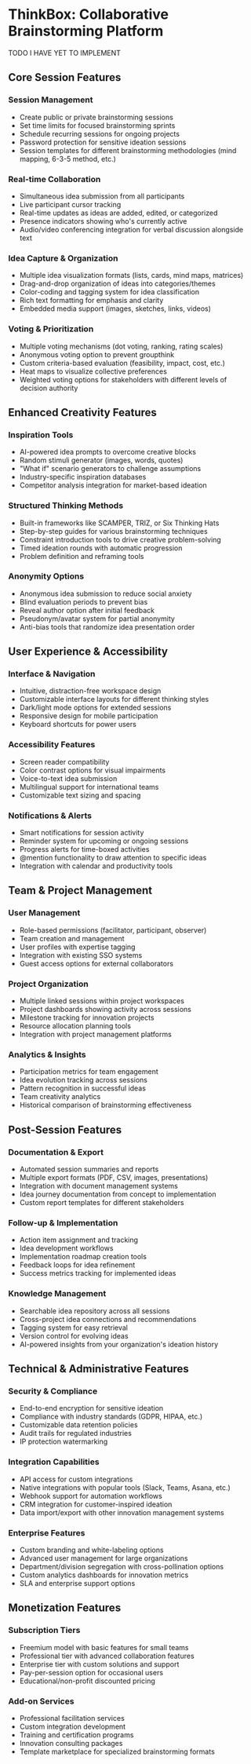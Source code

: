 # ThinkBox: Collaborative Brainstorming Platform


TODO I HAVE YET TO IMPLEMENT 
## Core Session Features

### Session Management
- Create public or private brainstorming sessions
- Set time limits for focused brainstorming sprints
- Schedule recurring sessions for ongoing projects
- Password protection for sensitive ideation sessions
- Session templates for different brainstorming methodologies (mind mapping, 6-3-5 method, etc.)

### Real-time Collaboration
- Simultaneous idea submission from all participants
- Live participant cursor tracking
- Real-time updates as ideas are added, edited, or categorized
- Presence indicators showing who's currently active
- Audio/video conferencing integration for verbal discussion alongside text

### Idea Capture & Organization
- Multiple idea visualization formats (lists, cards, mind maps, matrices)
- Drag-and-drop organization of ideas into categories/themes
- Color-coding and tagging system for idea classification
- Rich text formatting for emphasis and clarity
- Embedded media support (images, sketches, links, videos)

### Voting & Prioritization
- Multiple voting mechanisms (dot voting, ranking, rating scales)
- Anonymous voting option to prevent groupthink
- Custom criteria-based evaluation (feasibility, impact, cost, etc.)
- Heat maps to visualize collective preferences
- Weighted voting options for stakeholders with different levels of decision authority

## Enhanced Creativity Features

### Inspiration Tools
- AI-powered idea prompts to overcome creative blocks
- Random stimuli generator (images, words, quotes)
- "What if" scenario generators to challenge assumptions
- Industry-specific inspiration databases
- Competitor analysis integration for market-based ideation

### Structured Thinking Methods
- Built-in frameworks like SCAMPER, TRIZ, or Six Thinking Hats
- Step-by-step guides for various brainstorming techniques
- Constraint introduction tools to drive creative problem-solving
- Timed ideation rounds with automatic progression
- Problem definition and reframing tools

### Anonymity Options
- Anonymous idea submission to reduce social anxiety
- Blind evaluation periods to prevent bias
- Reveal author option after initial feedback
- Pseudonym/avatar system for partial anonymity
- Anti-bias tools that randomize idea presentation order

## User Experience & Accessibility

### Interface & Navigation
- Intuitive, distraction-free workspace design
- Customizable interface layouts for different thinking styles
- Dark/light mode options for extended sessions
- Responsive design for mobile participation
- Keyboard shortcuts for power users

### Accessibility Features
- Screen reader compatibility
- Color contrast options for visual impairments
- Voice-to-text idea submission
- Multilingual support for international teams
- Customizable text sizing and spacing

### Notifications & Alerts
- Smart notifications for session activity
- Reminder system for upcoming or ongoing sessions
- Progress alerts for time-boxed activities
- @mention functionality to draw attention to specific ideas
- Integration with calendar and productivity tools

## Team & Project Management

### User Management
- Role-based permissions (facilitator, participant, observer)
- Team creation and management
- User profiles with expertise tagging
- Integration with existing SSO systems
- Guest access options for external collaborators

### Project Organization
- Multiple linked sessions within project workspaces
- Project dashboards showing activity across sessions
- Milestone tracking for innovation projects
- Resource allocation planning tools
- Integration with project management platforms

### Analytics & Insights
- Participation metrics for team engagement
- Idea evolution tracking across sessions
- Pattern recognition in successful ideas
- Team creativity analytics
- Historical comparison of brainstorming effectiveness

## Post-Session Features

### Documentation & Export
- Automated session summaries and reports
- Multiple export formats (PDF, CSV, images, presentations)
- Integration with document management systems
- Idea journey documentation from concept to implementation
- Custom report templates for different stakeholders

### Follow-up & Implementation
- Action item assignment and tracking
- Idea development workflows
- Implementation roadmap creation tools
- Feedback loops for idea refinement
- Success metrics tracking for implemented ideas

### Knowledge Management
- Searchable idea repository across all sessions
- Cross-project idea connections and recommendations
- Tagging system for easy retrieval
- Version control for evolving ideas
- AI-powered insights from your organization's ideation history

## Technical & Administrative Features

### Security & Compliance
- End-to-end encryption for sensitive ideation
- Compliance with industry standards (GDPR, HIPAA, etc.)
- Customizable data retention policies
- Audit trails for regulated industries
- IP protection watermarking

### Integration Capabilities
- API access for custom integrations
- Native integrations with popular tools (Slack, Teams, Asana, etc.)
- Webhook support for automation workflows
- CRM integration for customer-inspired ideation
- Data import/export with other innovation management systems

### Enterprise Features
- Custom branding and white-labeling options
- Advanced user management for large organizations
- Department/division segregation with cross-pollination options
- Custom analytics dashboards for innovation metrics
- SLA and enterprise support options

## Monetization Features

### Subscription Tiers
- Freemium model with basic features for small teams
- Professional tier with advanced collaboration features
- Enterprise tier with custom solutions and support
- Pay-per-session option for occasional users
- Educational/non-profit discounted pricing

### Add-on Services
- Professional facilitation services
- Custom integration development
- Training and certification programs
- Innovation consulting packages
- Template marketplace for specialized brainstorming formats